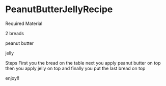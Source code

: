 # PeanutButterJellyRecipe
Required Material


2 breads


peanut butter 


jelly


Steps First you the bread on the table 
next you apply peanut butter on top
then you apply jelly on top
and finally you put the last bread on top

enjoy!!
